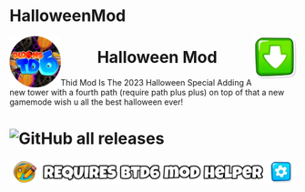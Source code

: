 # HalloweenMod

<a href="https://github.com/Mattcy1/HalloweenMod/releases/download/BTD6-Mods/HalloweenMod.Dll)">
    <img align="left" alt="Icon" height="90" src="Icon.png">
    <img align="right" alt="Download" height="75" src="https://raw.githubusercontent.com/gurrenm3/BTD-Mod-Helper/master/BloonsTD6%20Mod%20Helper/Resources/DownloadBtn.png">
</a>

<h1 align="center">Halloween Mod</h1>

Thid Mod Is The 2023 Halloween Special Adding A new tower with a fourth path (require path plus plus) on top of that a new gamemode wish u all the best halloween ever!

<h1 aling="left"><img alt="GitHub all releases" height="25" src="https://img.shields.io/github/downloads/Mattcy1/HalloweenMod/total?label=Total%20Dowloads"></h1>

[![Requires BTD6 Mod Helper](https://raw.githubusercontent.com/gurrenm3/BTD-Mod-Helper/master/banner.png)](https://github.com/gurrenm3/BTD-Mod-Helper#readme)
